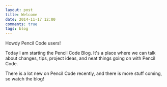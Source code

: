 ```yaml
---
layout: post
title: Welcome
date: 2014-11-17 12:00
comments: true
tags: blog
---
```


Howdy Pencil Code users!

Today I am starting the Pencil Code Blog.  It's a place where we
can talk about changes, tips, project ideas, and neat things going on
with Pencil Code.

There is a lot new on Pencil Code recently, and there is more stuff
coming, so watch the blog!
